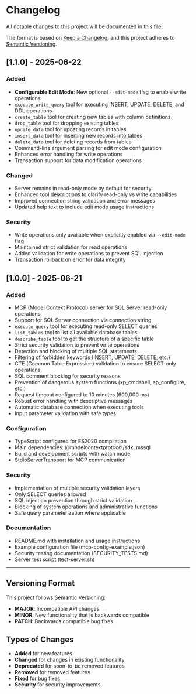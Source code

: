 # Changelog

All notable changes to this project will be documented in this file.

The format is based on [Keep a Changelog](https://keepachangelog.com/en/1.0.0/),
and this project adheres to [Semantic Versioning](https://semver.org/).

## [1.1.0] - 2025-06-22

### Added
- **Configurable Edit Mode**: New optional `--edit-mode` flag to enable write operations
- `execute_write_query` tool for executing INSERT, UPDATE, DELETE, and DDL operations
- `create_table` tool for creating new tables with column definitions
- `drop_table` tool for dropping existing tables
- `update_data` tool for updating records in tables
- `insert_data` tool for inserting new records into tables
- `delete_data` tool for deleting records from tables
- Command-line argument parsing for edit mode configuration
- Enhanced error handling for write operations
- Transaction support for data modification operations

### Changed
- Server remains in read-only mode by default for security
- Enhanced tool descriptions to clarify read-only vs write capabilities
- Improved connection string validation and error messages
- Updated help text to include edit mode usage instructions

### Security
- Write operations only available when explicitly enabled via `--edit-mode` flag
- Maintained strict validation for read operations
- Added validation for write operations to prevent SQL injection
- Transaction rollback on error for data integrity

## [1.0.0] - 2025-06-21

### Added
- MCP (Model Context Protocol) server for SQL Server read-only operations
- Support for SQL Server connection via connection string
- `execute_query` tool for executing read-only SELECT queries
- `list_tables` tool to list all available database tables
- `describe_table` tool to get the structure of a specific table
- Strict security validation to prevent write operations
- Detection and blocking of multiple SQL statements
- Filtering of forbidden keywords (INSERT, UPDATE, DELETE, etc.)
- CTE (Common Table Expression) validation to ensure SELECT-only operations
- SQL comment blocking for security reasons
- Prevention of dangerous system functions (xp_cmdshell, sp_configure, etc.)
- Request timeout configured to 10 minutes (600,000 ms)
- Robust error handling with descriptive messages
- Automatic database connection when executing tools
- Input parameter validation with safe types

### Configuration
- TypeScript configured for ES2020 compilation
- Main dependencies: @modelcontextprotocol/sdk, mssql
- Build and development scripts with watch mode
- StdioServerTransport for MCP communication

### Security
- Implementation of multiple security validation layers
- Only SELECT queries allowed
- SQL injection prevention through strict validation
- Blocking of system operations and administrative functions
- Safe query parameterization where applicable

### Documentation
- README.md with installation and usage instructions
- Example configuration file (mcp-config-example.json)
- Security testing documentation (SECURITY_TESTS.md)
- Server test script (test-server.sh)

---

## Versioning Format

This project follows [Semantic Versioning](https://semver.org/):

- **MAJOR**: Incompatible API changes
- **MINOR**: New functionality that is backwards compatible  
- **PATCH**: Backwards compatible bug fixes

## Types of Changes

- **Added** for new features
- **Changed** for changes in existing functionality
- **Deprecated** for soon-to-be removed features
- **Removed** for removed features
- **Fixed** for bug fixes
- **Security** for security improvements
